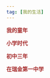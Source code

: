 ```yaml
---
tag: [我的生活]
---
```


<font color = "brown">**我的童年**</font>

<font color = "brown">**小学时代**</font>

<font color = "brown">**初中三年**</font>

<font color = "brown">**在瑞金第一中学**</font>